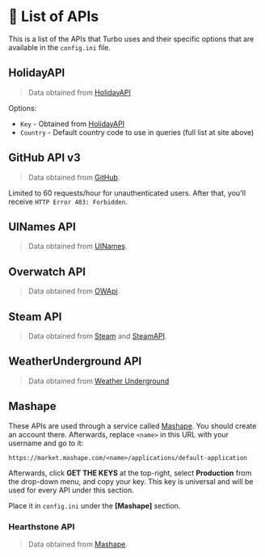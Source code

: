 # :rocket: List of APIs
This is a list of the APIs that Turbo uses and their specific options that are available in the `config.ini` file.

## HolidayAPI
> Data obtained from [HolidayAPI](https://holidayapi.com/)

Options:
* `Key` - Obtained from [HolidayAPI](https://holidayapi.com/)
* `Country` - Default country code to use in queries (full list at site above)

## GitHub API v3
> Data obtained from [GitHub](https://github.com/).

Limited to 60 requests/hour for unauthenticated users. After that, you'll receive `HTTP Error 403: Forbidden`.

## UINames API
> Data obtained from [UINames](http://uinames.com/).

## Overwatch API
> Data obtained from [OWApi](https://owapi.net/).

## Steam API
> Data obtained from [Steam](https://developer.valvesoftware.com/wiki/Steam_Web_API) and [SteamAPI](https://github.com/smiley/steamapi).

## WeatherUnderground API
> Data obtained from [Weather Underground](https://www.wunderground.com/weather/api/)

## Mashape
These APIs are used through a service called [Mashape](https://market.mashape.com/). You should create an account there. Afterwards, replace `<name>` in this URL with your username and go to it:

```
https://market.mashape.com/<name>/applications/default-application
```

Afterwards, click **GET THE KEYS** at the top-right, select **Production** from the drop-down menu, and copy your key. This key is universal and will be used for every API under this section.

Place it in `config.ini` under the **[Mashape]** section.

### Hearthstone API
> Data obtained from [Mashape](https://market.mashape.com/omgvamp/hearthstone).
